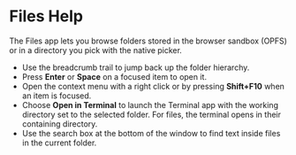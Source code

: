 # Files Help

The Files app lets you browse folders stored in the browser sandbox (OPFS) or in a directory you pick with the native picker.

- Use the breadcrumb trail to jump back up the folder hierarchy.
- Press **Enter** or **Space** on a focused item to open it.
- Open the context menu with a right click or by pressing **Shift+F10** when an item is focused.
- Choose **Open in Terminal** to launch the Terminal app with the working directory set to the selected folder. For files, the terminal opens in their containing directory.
- Use the search box at the bottom of the window to find text inside files in the current folder.
